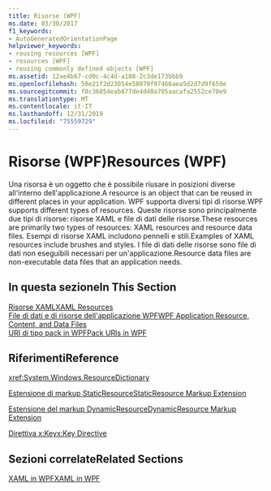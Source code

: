 ```yaml
---
title: Risorse (WPF)
ms.date: 03/30/2017
f1_keywords:
- AutoGeneratedOrientationPage
helpviewer_keywords:
- reusing resources [WPF]
- resources [WPF]
- reusing commonly defined objects [WPF]
ms.assetid: 12ae4b67-cd0c-4c4d-a188-2c3de173bbb9
ms.openlocfilehash: 50e21f2d23054e58079f97466aea5d2d7d9f659e
ms.sourcegitcommit: f8c36054eab877de4d40a705aacafa2552ce70e9
ms.translationtype: MT
ms.contentlocale: it-IT
ms.lasthandoff: 12/31/2019
ms.locfileid: "75559729"
---
```

# <a name="resources-wpf"></a><span data-ttu-id="fc099-102">Risorse (WPF)</span><span class="sxs-lookup"><span data-stu-id="fc099-102">Resources (WPF)</span></span>
<span data-ttu-id="fc099-103">Una risorsa è un oggetto che è possibile riusare in posizioni diverse all'interno dell'applicazione.</span><span class="sxs-lookup"><span data-stu-id="fc099-103">A resource is an object that can be reused in different places in your application.</span></span> <span data-ttu-id="fc099-104">WPF supporta diversi tipi di risorse.</span><span class="sxs-lookup"><span data-stu-id="fc099-104">WPF supports different types of resources.</span></span> <span data-ttu-id="fc099-105">Queste risorse sono principalmente due tipi di risorse: risorse XAML e file di dati delle risorse.</span><span class="sxs-lookup"><span data-stu-id="fc099-105">These resources are primarily two types of resources: XAML resources and resource data files.</span></span> <span data-ttu-id="fc099-106">Esempi di risorse XAML includono pennelli e stili.</span><span class="sxs-lookup"><span data-stu-id="fc099-106">Examples of XAML resources include brushes and styles.</span></span> <span data-ttu-id="fc099-107">I file di dati delle risorse sono file di dati non eseguibili necessari per un'applicazione.</span><span class="sxs-lookup"><span data-stu-id="fc099-107">Resource data files are non-executable data files that an application needs.</span></span>  
  
## <a name="in-this-section"></a><span data-ttu-id="fc099-108">In questa sezione</span><span class="sxs-lookup"><span data-stu-id="fc099-108">In This Section</span></span>  
 [<span data-ttu-id="fc099-109">Risorse XAML</span><span class="sxs-lookup"><span data-stu-id="fc099-109">XAML Resources</span></span>](../../../desktop-wpf/fundamentals/xaml-resources-define.md)  
 [<span data-ttu-id="fc099-110">File di dati e di risorse dell'applicazione WPF</span><span class="sxs-lookup"><span data-stu-id="fc099-110">WPF Application Resource, Content, and Data Files</span></span>](../app-development/wpf-application-resource-content-and-data-files.md)  
 [<span data-ttu-id="fc099-111">URI di tipo pack in WPF</span><span class="sxs-lookup"><span data-stu-id="fc099-111">Pack URIs in WPF</span></span>](../app-development/pack-uris-in-wpf.md)  
  
## <a name="reference"></a><span data-ttu-id="fc099-112">Riferimenti</span><span class="sxs-lookup"><span data-stu-id="fc099-112">Reference</span></span>  
 <xref:System.Windows.ResourceDictionary>  
  
 [<span data-ttu-id="fc099-113">Estensione di markup StaticResource</span><span class="sxs-lookup"><span data-stu-id="fc099-113">StaticResource Markup Extension</span></span>](staticresource-markup-extension.md)  
  
 [<span data-ttu-id="fc099-114">Estensione del markup DynamicResource</span><span class="sxs-lookup"><span data-stu-id="fc099-114">DynamicResource Markup Extension</span></span>](dynamicresource-markup-extension.md)  
  
 [<span data-ttu-id="fc099-115">Direttiva x:Key</span><span class="sxs-lookup"><span data-stu-id="fc099-115">x:Key Directive</span></span>](../../../desktop-wpf/xaml-services/xkey-directive.md)  
  
## <a name="related-sections"></a><span data-ttu-id="fc099-116">Sezioni correlate</span><span class="sxs-lookup"><span data-stu-id="fc099-116">Related Sections</span></span>  
 [<span data-ttu-id="fc099-117">XAML in WPF</span><span class="sxs-lookup"><span data-stu-id="fc099-117">XAML in WPF</span></span>](xaml-in-wpf.md)
